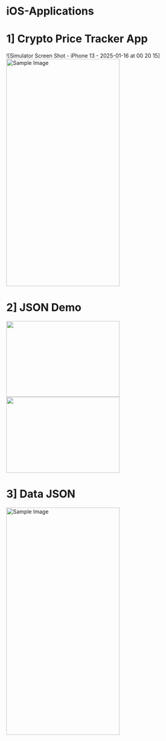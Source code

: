 # iOS-Applications
# 1] Crypto Price Tracker App
![Simulator Screen Shot - iPhone 13 - 2025-01-16 at 00 20 15]<img src="https://github.com/user-attachments/assets/c0d60f3d-78cd-4d78-82e8-3e82a9f62888" alt="Sample Image" style="width:300px; height:600px;">

# 2] JSON Demo 
<img src="https://github.com/user-attachments/assets/86b64577-8c52-482f-9277-7c5945673a62" width="300" height="200" style="display:inline-block;"/>
<img src="https://github.com/user-attachments/assets/bab12ccc-7622-42c8-8280-9f37d39515e4" width="300" height="200" style="display:inline-block;"/>

# 3] Data JSON
<img src="![Image](https://github.com/user-attachments/assets/3c5c7ee8-8f7d-4884-a1a1-4495464f2376)
" alt="Sample Image" style="width:300px; height:600px;">
